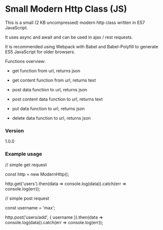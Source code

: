 # Small Modern Http Class (JS)

This is a small (2 KB uncompressed) modern http class written in ES7 JavaScript.

It uses async and await and can be used in ajax / rest requests.

It is recommended using Webpack with Babel and Babel-Polyfill to generate ES5 JavaScript for older browsers.

Functions overview:

- get function from url, returns json

- get content function from url, returns text

- post data function to url, returns json

- post content data function to url, returns text

- put data function to url, returns json

- delete data function to url, returns json


### Version
1.0.0

### Example usage

// simple get request

const http = new ModernHttp();

http.get('users').then(data => console.log(data)).catch(err => console.log(err));


// simple post request

const username = 'max';

http.post('users/add', { username }).then(data => console.log(data)).catch(err => console.log(err));